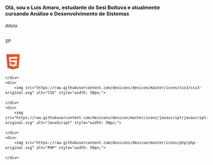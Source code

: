 <H3> Olá, sou o Luis Amaro, estudante do Sesi Boituva e atualmente cursando Análise e Desenvolvimento de Sistemas</H3>
<h6> Atleta </h6>
<h6> SP</h6>

<div style="display: flex; justify-content: space-around; align-items: center;">
    <div>
        <img src="https://raw.githubusercontent.com/devicons/devicon/master/icons/html5/html5-original.svg" alt="HTML" style="width: 50px;">
      
    </div>
    <div>
        <img src="https://raw.githubusercontent.com/devicons/devicon/master/icons/css3/css3-original.svg" alt="CSS" style="width: 50px;">
     
    </div>
    <div>
        <img src="https://raw.githubusercontent.com/devicons/devicon/master/icons/javascript/javascript-original.svg" alt="JavaScript" style="width: 50px;">
        
    </div>
    <div>
        <img src="https://raw.githubusercontent.com/devicons/devicon/master/icons/php/php-original.svg" alt="PHP" style="width: 50px;">
      
    </div>
</div>

     

   
   
   
       
